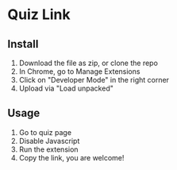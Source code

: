 # Quiz Link

## Install

1. Download the file as zip, or clone the repo
2. In Chrome, go to Manage Extensions
3. Click on "Developer Mode" in the right corner
4. Upload via "Load unpacked"

## Usage
1. Go to quiz page
2. Disable Javascript
3. Run the extension
4. Copy the link, you are welcome!